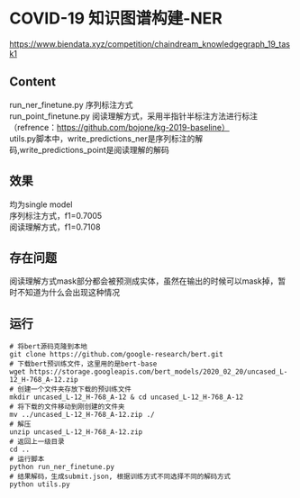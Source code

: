 # COVID-19 知识图谱构建-NER
https://www.biendata.xyz/competition/chaindream_knowledgegraph_19_task1

## Content
run_ner_finetune.py 序列标注方式  
run_point_finetune.py 阅读理解方式，采用半指针半标注方法进行标注（refrence：https://github.com/bojone/kg-2019-baseline）  
utils.py脚本中，write_predictions_ner是序列标注的解码,write_predictions_point是阅读理解的解码

## 效果
均为single model  
序列标注方式，f1=0.7005  
阅读理解方式，f1=0.7108

## 存在问题
阅读理解方式mask部分都会被预测成实体，虽然在输出的时候可以mask掉，暂时不知道为什么会出现这种情况


## 运行
```buildoutcfg
# 将bert源码克隆到本地
git clone https://github.com/google-research/bert.git
# 下载bert预训练文件，这里用的是bert-base
wget https://storage.googleapis.com/bert_models/2020_02_20/uncased_L-12_H-768_A-12.zip
# 创建一个文件夹存放下载的预训练文件
mkdir uncased_L-12_H-768_A-12 & cd uncased_L-12_H-768_A-12
# 将下载的文件移动到刚创建的文件夹
mv ../uncased_L-12_H-768_A-12.zip ./
# 解压
unzip uncased_L-12_H-768_A-12.zip
# 返回上一级目录
cd ..
# 运行脚本
python run_ner_finetune.py
# 结果解码，生成submit.json, 根据训练方式不同选择不同的解码方式
python utils.py
```